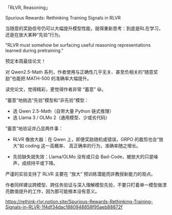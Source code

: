 「RLVR, Reasoning」

Spurious Rewards: Rethinking Training Signals in RLVR

当随意的奖励信号仍可以大幅提升模型性能，就得重新思考：到底是RL在学习，还是在放大某种“先验”行为。

"RLVR must somehow be surfacing useful reasoning representations learned during pretraining."

预定本周最佳论文！

对 Qwen2.5-Math 系列，作者使用与正确性几乎无关、甚至负相关的“随意奖励”也能把 MATH-500 的准确率大幅提升。

读完论文，觉得精彩，更觉得作者非常 “蓄意” 😆。

“蓄意”地挑选“先验”模型和“非先验”模型：
- 选 Qwen 2.5-Math（自带大量 Python 链式推理）
- 选 Llama 3 / OLMo 2（通用模型、少或劣代码）

“蓄意”地验证并凸显两件事：

- RLVR 像放大器：在 Qwen 上，即便奖励随机或错误，GRPO 的裁剪也会“放大”如 coding 这一高概率、 高正确率的行为，准确率随之增长。

- 先验缺失就失效：Llama/OLMo 没有或只会 Bad-Code，被放大的只是噪声，成绩持平或下降。

严谨的实验支持了 RLVR 主要在 “放大” 预训练潜能而非教授新能力的观点。

作者同样建议跨模型、跨任务验证与深入理解模型先验，不要只盯着单一模型做漂亮数值提升的工作，因为那可能根本没有意义。

https://rethink-rlvr.notion.site/Spurious-Rewards-Rethinking-Training-Signals-in-RLVR-1f4df34dac1880948858f95aeb88872f
